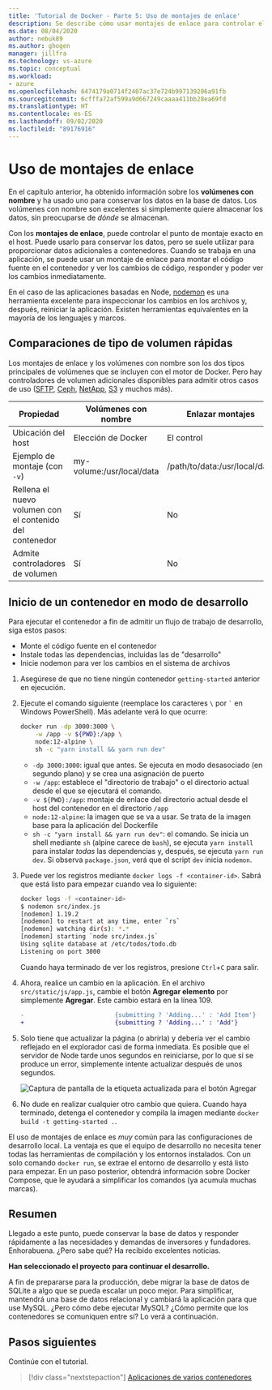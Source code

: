 ```yaml
---
title: 'Tutorial de Docker - Parte 5: Uso de montajes de enlace'
description: Se describe cómo usar montajes de enlace para controlar el punto de montaje en el host.
ms.date: 08/04/2020
author: nebuk89
ms.author: ghogen
manager: jillfra
ms.technology: vs-azure
ms.topic: conceptual
ms.workload:
- azure
ms.openlocfilehash: 6474179a0714f2407ac37e724b997139206a91fb
ms.sourcegitcommit: 6cfffa72af599a9d667249caaaa411bb28ea69fd
ms.translationtype: HT
ms.contentlocale: es-ES
ms.lasthandoff: 09/02/2020
ms.locfileid: "89176916"
---
```

# <a name="use-bind-mounts"></a>Uso de montajes de enlace

En el capítulo anterior, ha obtenido información sobre los **volúmenes con nombre** y ha usado uno para conservar los datos en la base de datos. Los volúmenes con nombre son excelentes si simplemente quiere almacenar los datos, sin preocuparse de *dónde* se almacenan.

Con los **montajes de enlace**, puede controlar el punto de montaje exacto en el host. Puede usarlo para conservar los datos, pero se suele utilizar para proporcionar datos adicionales a contenedores. Cuando se trabaja en una aplicación, se puede usar un montaje de enlace para montar el código fuente en el contenedor y ver los cambios de código, responder y poder ver los cambios inmediatamente.

En el caso de las aplicaciones basadas en Node, [nodemon](https://npmjs.com/package/nodemon) es una herramienta excelente para inspeccionar los cambios en los archivos y, después, reiniciar la aplicación. Existen herramientas equivalentes en la mayoría de los lenguajes y marcos.

## <a name="quick-volume-type-comparisons"></a>Comparaciones de tipo de volumen rápidas

Los montajes de enlace y los volúmenes con nombre son los dos tipos principales de volúmenes que se incluyen con el motor de Docker. Pero hay controladores de volumen adicionales disponibles para admitir otros casos de uso ([SFTP](https://github.com/vieux/docker-volume-sshfs), [Ceph](https://ceph.com/geen-categorie/getting-started-with-the-docker-rbd-volume-plugin/), [NetApp](https://netappdvp.readthedocs.io/en/stable/), [S3](https://github.com/elementar/docker-s3-volume) y muchos más).

| Propiedad | Volúmenes con nombre | Enlazar montajes |
| -------- | ------------- | ----------- |
| Ubicación del host | Elección de Docker | El control |
| Ejemplo de montaje (con `-v`) | my-volume:/usr/local/data | /path/to/data:/usr/local/data |
| Rellena el nuevo volumen con el contenido del contenedor | Sí | No |
| Admite controladores de volumen | Sí | No |

## <a name="start-a-dev-mode-container"></a>Inicio de un contenedor en modo de desarrollo

Para ejecutar el contenedor a fin de admitir un flujo de trabajo de desarrollo, siga estos pasos:

- Monte el código fuente en el contenedor
- Instale todas las dependencias, incluidas las de "desarrollo"
- Inicie nodemon para ver los cambios en el sistema de archivos

1. Asegúrese de que no tiene ningún contenedor `getting-started` anterior en ejecución.

1. Ejecute el comando siguiente (reemplace los caracteres ` \ ` por `` ` `` en Windows PowerShell). Más adelante verá lo que ocurre:

    ```bash
    docker run -dp 3000:3000 \
        -w /app -v ${PWD}:/app \
        node:12-alpine \
        sh -c "yarn install && yarn run dev"
    ```

    - `-dp 3000:3000`: igual que antes. Se ejecuta en modo desasociado (en segundo plano) y se crea una asignación de puerto
    - `-w /app`: establece el "directorio de trabajo" o el directorio actual desde el que se ejecutará el comando.
    - `-v ${PWD}:/app`: montaje de enlace del directorio actual desde el host del contenedor en el directorio `/app`
    - `node:12-alpine`: la imagen que se va a usar. Se trata de la imagen base para la aplicación del Dockerfile
    - `sh -c "yarn install && yarn run dev"`: el comando. Se inicia un shell mediante `sh` (alpine carece de `bash`), se ejecuta `yarn install` para instalar *todas* las dependencias y, después, se ejecuta `yarn run dev`. Si observa `package.json`, verá que el script `dev` inicia `nodemon`.

1. Puede ver los registros mediante `docker logs -f <container-id>`. Sabrá que está listo para empezar cuando vea lo siguiente:

    ```bash
    docker logs -f <container-id>
    $ nodemon src/index.js
    [nodemon] 1.19.2
    [nodemon] to restart at any time, enter `rs`
    [nodemon] watching dir(s): *.*
    [nodemon] starting `node src/index.js`
    Using sqlite database at /etc/todos/todo.db
    Listening on port 3000
    ```

    Cuando haya terminado de ver los registros, presione `Ctrl`+`C` para salir.

1. Ahora, realice un cambio en la aplicación. En el archivo `src/static/js/app.js`, cambie el botón **Agregar elemento** por simplemente **Agregar**. Este cambio estará en la línea 109.

    ```diff
    -                         {submitting ? 'Adding...' : 'Add Item'}
    +                         {submitting ? 'Adding...' : 'Add'}
    ```

1. Solo tiene que actualizar la página (o abrirla) y debería ver el cambio reflejado en el explorador casi de forma inmediata. Es posible que el servidor de Node tarde unos segundos en reiniciarse, por lo que si se produce un error, simplemente intente actualizar después de unos segundos.

    ![Captura de pantalla de la etiqueta actualizada para el botón Agregar](media/updated-add-button.png)

1. No dude en realizar cualquier otro cambio que quiera. Cuando haya terminado, detenga el contenedor y compila la imagen mediante `docker build -t getting-started .`.

El uso de montajes de enlace es *muy* común para las configuraciones de desarrollo local. La ventaja es que el equipo de desarrollo no necesita tener todas las herramientas de compilación y los entornos instalados. Con un solo comando `docker run`, se extrae el entorno de desarrollo y está listo para empezar. En un paso posterior, obtendrá información sobre Docker Compose, que le ayudará a simplificar los comandos (ya acumula muchas marcas).

## <a name="recap"></a>Resumen

Llegado a este punto, puede conservar la base de datos y responder rápidamente a las necesidades y demandas de inversores y fundadores. Enhorabuena. ¿Pero sabe qué? Ha recibido excelentes noticias.

**Han seleccionado el proyecto para continuar el desarrollo.**

A fin de prepararse para la producción, debe migrar la base de datos de SQLite a algo que se pueda escalar un poco mejor. Para simplificar, mantendrá una base de datos relacional y cambiará la aplicación para que use MySQL. ¿Pero cómo debe ejecutar MySQL? ¿Cómo permite que los contenedores se comuniquen entre sí? Lo verá a continuación.

## <a name="next-steps"></a>Pasos siguientes

Continúe con el tutorial.

> [!div class="nextstepaction"]
> [Aplicaciones de varios contenedores](multi-container-apps.md)